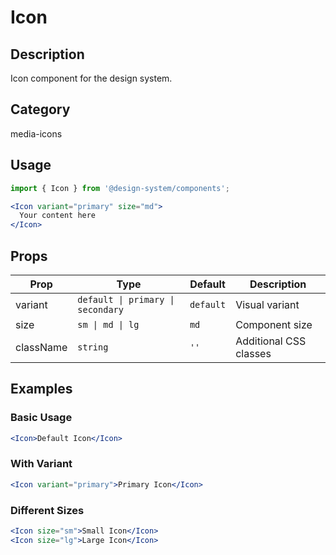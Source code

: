 # Icon

## Description
Icon component for the design system.

## Category
media-icons

## Usage

```jsx
import { Icon } from '@design-system/components';

<Icon variant="primary" size="md">
  Your content here
</Icon>
```

## Props

| Prop | Type | Default | Description |
|------|------|---------|-------------|
| variant | `default \| primary \| secondary` | `default` | Visual variant |
| size | `sm \| md \| lg` | `md` | Component size |
| className | `string` | `''` | Additional CSS classes |

## Examples

### Basic Usage
```jsx
<Icon>Default Icon</Icon>
```

### With Variant
```jsx
<Icon variant="primary">Primary Icon</Icon>
```

### Different Sizes
```jsx
<Icon size="sm">Small Icon</Icon>
<Icon size="lg">Large Icon</Icon>
```
